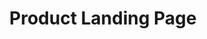 ---
title: "Product Landing Page"
title_fr: "Landing Page Produit"
order: 8
description: "Landing page I created for the 'Responsive Web Design' certification on freeCodeCamp"
description_fr: "Landing page fictive conçu en vue de l'obtention du certificat 'Responsive Web Design' sur freeCodeCamp"
featuredImage: ../images/fcc-product-landing-page.jpg
url: "https://codepen.io/anhek/debug/wvwYovo"
source_url: "https://codepen.io/anhek/pen/wvwYovo"
tags: ["webdesign", "html", "scss"]
tags_fr: ["webdesign", "html", "scss"]
---